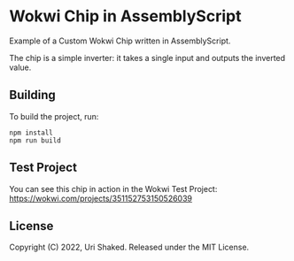 # Wokwi Chip in AssemblyScript

Example of a Custom Wokwi Chip written in AssemblyScript.

The chip is a simple inverter: it takes a single input and outputs the inverted value.

## Building

To build the project, run:

```
npm install
npm run build
```

## Test Project

You can see this chip in action in the Wokwi Test Project: https://wokwi.com/projects/351152753150526039

## License

Copyright (C) 2022, Uri Shaked. Released under the MIT License.
